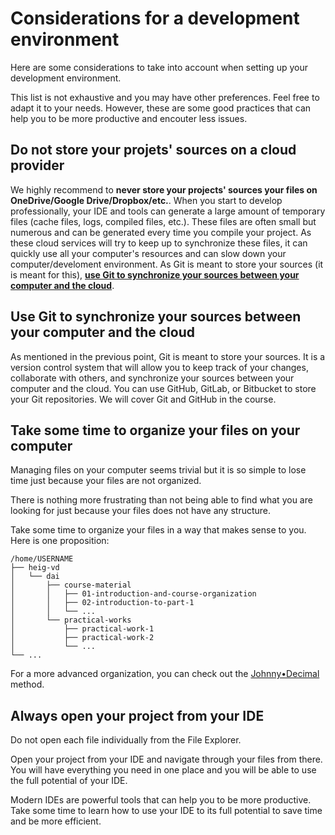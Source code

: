 # Considerations for a development environment

Here are some considerations to take into account when setting up your
development environment.

This list is not exhaustive and you may have other preferences. Feel free to
adapt it to your needs. However, these are some good practices that can help you
to be more productive and encouter less issues.

## Do not store your projets' sources on a cloud provider

We highly recommend to **never store your projects' sources your files on
OneDrive/Google Drive/Dropbox/etc.**. When you start to develop professionally,
your IDE and tools can generate a large amount of temporary files (cache files,
logs, compiled files, etc.). These files are often small but numerous and can be
generated every time you compile your project. As these cloud services will try
to keep up to synchronize these files, it can quickly use all your computer's
resources and can slow down your computer/develoment environment. As Git is
meant to store your sources (it is meant for this),
**[use Git to synchronize your sources between your computer and the cloud](#use-git-to-synchronize-your-sources-between-your-computer-and-the-cloud)**.

## Use Git to synchronize your sources between your computer and the cloud

As mentioned in the previous point, Git is meant to store your sources. It is a
version control system that will allow you to keep track of your changes,
collaborate with others, and synchronize your sources between your computer and
the cloud. You can use GitHub, GitLab, or Bitbucket to store your Git
repositories. We will cover Git and GitHub in the course.

## Take some time to organize your files on your computer

Managing files on your computer seems trivial but it is so simple to lose time
just because your files are not organized.

There is nothing more frustrating than not being able to find what you are
looking for just because your files does not have any structure.

Take some time to organize your files in a way that makes sense to you. Here is
one proposition:

```text
/home/USERNAME
├── heig-vd
│   └── dai
│       ├── course-material
│       │   ├── 01-introduction-and-course-organization
│       │   ├── 02-introduction-to-part-1
│       │   └── ...
│       └── practical-works
│           ├── practical-work-1
│           ├── practical-work-2
│           └── ...
└── ...
```

For a more advanced organization, you can check out the
[Johnny•Decimal](https://johnnydecimal.com/) method.

## Always open your project from your IDE

Do not open each file individually from the File Explorer.

Open your project from your IDE and navigate through your files from there. You
will have everything you need in one place and you will be able to use the full
potential of your IDE.

Modern IDEs are powerful tools that can help you to be more productive. Take
some time to learn how to use your IDE to its full potential to save time and be
more efficient.
